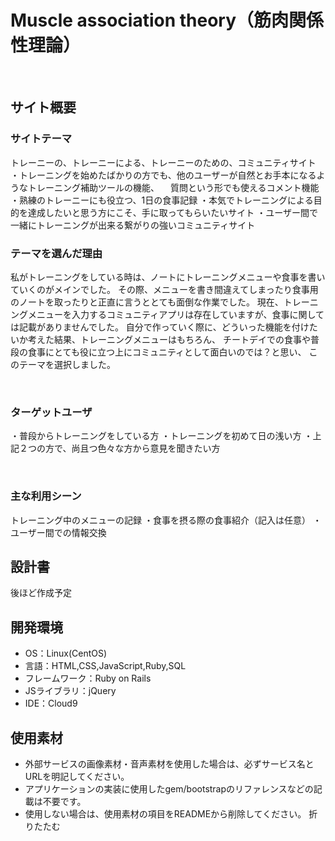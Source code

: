 # Muscle association theory（筋肉関係性理論）
​
## サイト概要
### サイトテーマ

トレーニーの、トレーニーによる、トレーニーのための、コミュニティサイト
・トレーニングを始めたばかりの方でも、他のユーザーが自然とお手本になるようなトレーニング補助ツールの機能、
　質問という形でも使えるコメント機能
・熟練のトレーニーにも役立つ、1日の食事記録
・本気でトレーニングによる目的を達成したいと思う方にこそ、手に取ってもらいたいサイト
・ユーザー間で一緒にトレーニングが出来る繋がりの強いコミュニティサイト

### テーマを選んだ理由
私がトレーニングをしている時は、ノートにトレーニングメニューや食事を書いていくのがメインでした。
その際、メニューを書き間違えてしまったり食事用のノートを取ったりと正直に言うととても面倒な作業でした。
現在、トレーニングメニューを入力するコミュニティアプリは存在していますが、食事に関しては記載がありませんでした。
自分で作っていく際に、どういった機能を付けたいか考えた結果、トレーニングメニューはもちろん、
チートデイでの食事や普段の食事にとても役に立つ上にコミュニティとして面白いのでは？と思い、
このテーマを選択しました。


​
### ターゲットユーザ
・普段からトレーニングをしている方 ・トレーニングを初めて日の浅い方 ・上記２つの方で、尚且つ色々な方から意見を聞きたい方​

​
### 主な利用シーン
トレーニング中のメニューの記録 ・食事を摂る際の食事紹介（記入は任意） ・ユーザー間での情報交換​

## 設計書
後ほど作成予定
​
## 開発環境
- OS：Linux(CentOS)
- 言語：HTML,CSS,JavaScript,Ruby,SQL
- フレームワーク：Ruby on Rails
- JSライブラリ：jQuery
- IDE：Cloud9
​
## 使用素材
- 外部サービスの画像素材・音声素材を使用した場合は、必ずサービス名とURLを明記してください。
- アプリケーションの実装に使用したgem/bootstrapのリファレンスなどの記載は不要です。
- 使用しない場合は、使用素材の項目をREADMEから削除してください。
折りたたむ

